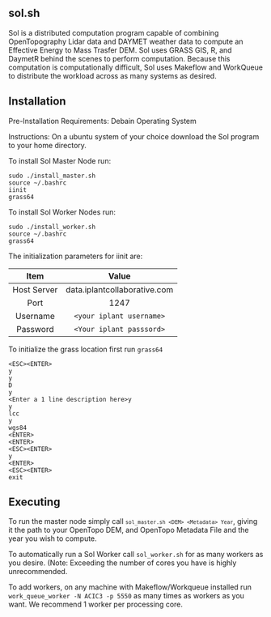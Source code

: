 sol.sh
-------

Sol is a distributed computation program capable of combining OpenTopography Lidar data and DAYMET weather data to compute an Effective Energy to Mass Trasfer DEM.  Sol uses GRASS GIS, R, and DaymetR behind the scenes to perform computation.  Because this computation is computationally difficult, Sol uses Makeflow and WorkQueue to distribute the workload across as many systems as desired.

Installation
-------------
Pre-Installation Requirements:
    Debain Operating System

Instructions:
  On a ubuntu system of your choice download the Sol program to your home directory.
    
To install Sol Master Node run:  
```
sudo ./install_master.sh
source ~/.bashrc
iinit
grass64
```

To install Sol Worker Nodes run:
```
sudo ./install_worker.sh
source ~/.bashrc
grass64
```

The initialization parameters for iinit are:

| Item        | Value       |
|:-----------:|:-----------:|
| Host Server | data.iplantcollaborative.com       |
| Port | 1247 |
| Username | `<your iplant username>` |
| Password | `<Your iplant passsord>` |

To initialize the grass location first run <code>grass64</code>
```
<ESC><ENTER>
y
y
D
y
<Enter a 1 line description here>y
y
lcc
y
wgs84
<ENTER>
<ENTER>
<ESC><ENTER>
y
<ENTER>
<ESC><ENTER>
exit
```



    
Executing
---------
To run the master node simply call <code>`sol_master.sh <DEM> <Metadata> Year`</code>, giving it the path to your OpenTopo DEM, and OpenTopo Metadata File and the year you wish to compute.

To automatically run a Sol Worker call <code>sol_worker.sh</code> for as many workers as you desire. (Note: Exceeding the number of cores you have is highly unrecommended.

To add workers, on any machine with Makeflow/Workqueue installed run <code>work_queue_worker -N ACIC3 -p 5550</code> as many times as workers as you want.  We recommend 1 worker per processing core. 

